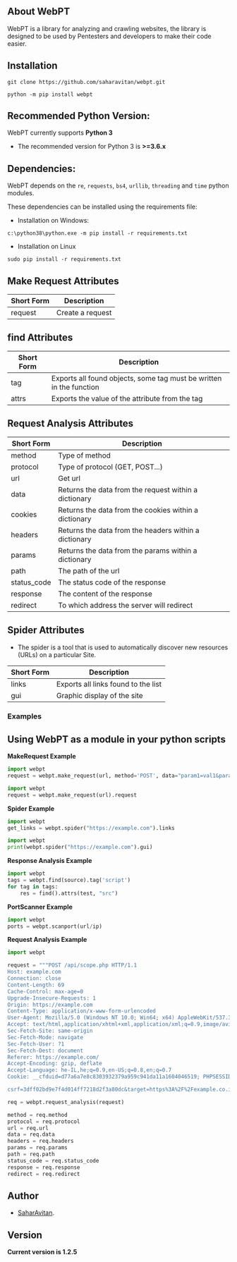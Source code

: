## About WebPT 

WebPT is a library for analyzing and crawling websites, the library is designed to be used by Pentesters and developers to make their code easier.


## Installation

```
git clone https://github.com/saharavitan/webpt.git
```

```
python -m pip install webpt
```

## Recommended Python Version:

WebPT currently supports **Python 3**

* The recommended version for Python 3 is **>=3.6.x**

## Dependencies:

WebPT depends on the `re`, `requests`, `bs4`, `urllib`, `threading` and `time` python modules.

These dependencies can be installed using the requirements file:

- Installation on Windows:
```
c:\python38\python.exe -m pip install -r requirements.txt
```
- Installation on Linux
```
sudo pip install -r requirements.txt
```

## Make Request Attributes

Short Form    | Description
------------- |-------------
request | Create a request

## find Attributes

Short Form    | Description
------------- |-------------
tag | Exports all found objects, some tag must be written in the function
attrs | Exports the value of the attribute from the tag


## Request Analysis Attributes

Short Form    | Description
------------- |-------------
method | Type of method
protocol | Type of protocol (GET, POST...)
url            | Get url
data           | Returns the data from the request within a dictionary
cookies            | Returns the data from the cookies within a dictionary 
headers            | Returns the data from the headers within a dictionary
params            | Returns the data from the params within a dictionary
path            | The path of the url
status_code            | The status code of the response
response            | The content of the response
redirect        |  To which address the server will redirect

## Spider Attributes

* The spider is a tool that is used to automatically discover new resources (URLs) on a particular Site.

Short Form    | Description
------------- |-------------
links | Exports all links found to the list
gui | Graphic display of the site

### Examples



## Using WebPT as a module in your python scripts

**MakeRequest Example**

```python
import webpt 
request = webpt.make_request(url, method='POST', data="param1=val1&param2=val2").request
```

```python
import webpt 
request = webpt.make_request(url).request
```

**Spider Example**
 
```python
import webpt 
get_links = webpt.spider("https://example.com").links
```

```python
import webpt 
print(webpt.spider("https://example.com").gui)
```

**Response Analysis Example**

```python
import webpt 
tags = webpt.find(source).tag('script')
for tag in tags:
    res = find().attrs(test, "src")
```

**PortScanner Example**

```python
import webpt 
ports = webpt.scanport(url/ip)
```

**Request Analysis Example**

```python
import webpt 

request = """POST /api/scope.php HTTP/1.1
Host: example.com
Connection: close
Content-Length: 69
Cache-Control: max-age=0
Upgrade-Insecure-Requests: 1
Origin: https://example.com
Content-Type: application/x-www-form-urlencoded
User-Agent: Mozilla/5.0 (Windows NT 10.0; Win64; x64) AppleWebKit/537.36 (KHTML, like Gecko) Chrome/85.0.4183.83 Safari/537.36
Accept: text/html,application/xhtml+xml,application/xml;q=0.9,image/avif,image/webp,image/apng,*/*;q=0.8,application/signed-exchange;v=b3;q=0.9
Sec-Fetch-Site: same-origin
Sec-Fetch-Mode: navigate
Sec-Fetch-User: ?1
Sec-Fetch-Dest: document
Referer: https://example.com/
Accept-Encoding: gzip, deflate
Accept-Language: he-IL,he;q=0.9,en-US;q=0.8,en;q=0.7
Cookie: __cfduid=d77a6a7e8c8303932379a959c941da11a1604046519; PHPSESSID=fpehjl7lamt1akovf990bd2gfl

csrf=3dff02bd9e7f4d014ff7218d2f3a80dc&target=https%3A%2F%2Fexample.co.il"""

req = webpt.request_analysis(request)

method = req.method
protocol = req.protocol
url = req.url
data = req.data
headers = req.headers
params = req.params
path = req.path
status_code = req.status_code
response = req.response
redirect = req.redirect
```


## Author

* [SaharAvitan](https://twitter.com/avitansahar).

## Version
**Current version is 1.2.5**

